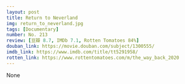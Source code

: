 ```yaml
---
layout: post 
title: Return to Neverland
img: return_to_neverland.jpg
tags: [Documentary]
number: No. 213
review: [豆瓣 8.7, IMDb 7.1, Rotten Tomatoes 84%]
douban_link: https://movie.douban.com/subject/1300555/
imdb_link: https://www.imdb.com/title/tt5291958/
rotten_link: https://www.rottentomatoes.com/m/the_way_back_2020
---
```


None